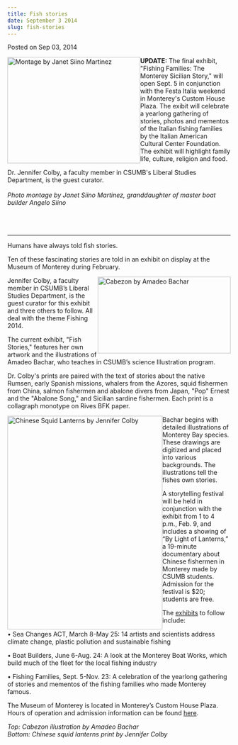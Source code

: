 ```yaml
---
title: Fish stories
date: September 3 2014
slug: fish-stories
---
```


 



<span class="date">Posted on Sep 03, 2014    </span>
<p><img alt="Montage by Janet Siino Martinez" src="https://news.csumb.edu/sites/default/files/65/attachments/news/images/boatworks.jpg" style="float:left; width:300px; height:240px"/></p>
<p><strong>UPDATE:</strong> The final exhibit, &quot;Fishing Families:
The Monterey Sicilian Story,&quot; will open Sept. 5 in conjunction with
the Festa Italia weekend in Monterey&apos;s Custom House Plaza. The
exibit will celebrate a yearlong gathering of stories, photos and
mementos of the Italian fishing families by the Italian American
Cultural Center Foundation. The exhibit will highlight family life,
culture, religion and food.</p>
<p>Dr. Jennifer Colby, a faculty member in CSUMB&apos;s Liberal Studies
Department, is the guest curator.<br>
<br>
<em>Photo montage by Janet Siino Martinez, granddaughter of master
boat builder Angelo Siino</em><br>
&#xA0;</br></br></br></p>
<hr>
<p>Humans have always told fish stories.</p>
<p>Ten of these fascinating stories are told in an exhibit on
display at the Museum of Monterey during February.</p>
<p><img alt="Cabezon by Amadeo Bachar" src="https://news.csumb.edu/sites/default/files/65/attachments/news/images/cabezon_for_web.jpg" style="width:300px; height:173px; float:right">Jennifer Colby, a
faculty member in CSUMB&#x2019;s Liberal Studies Department, is the guest
curator for this exhibit and three others to follow. All deal with
the theme Fishing 2014.</img></p>
<p>The current exhibit, &quot;Fish Stories,&quot; features her own artwork
and the illustrations of Amadeo Bachar, who teaches in CSUMB&#x2019;s
science Illustration program.</p>
<p>Dr. Colby&apos;s prints are paired with the text of stories about the
native Rumsen, early Spanish missions, whalers from the Azores,
squid fishermen from China, salmon fishermen and abalone divers
from Japan, &quot;Pop&quot; Ernest and the &quot;Abalone Song,&quot; and Sicilian
sardine fishermen. Each print is a collagraph monotype on Rives BFK
paper.</p>
<p><img alt="Chinese Squid Lanterns by Jennifer Colby" src="https://news.csumb.edu/sites/default/files/65/attachments/news/images/squid.jpg" style="width:350px; height:482px; float:left">Bachar begins with
detailed illustrations of Monterey Bay species. These drawings are
digitized and placed into various backgrounds. The illustrations
tell the fishes own stories.</img></p>
<p>A storytelling festival will be held in conjunction with the
exhibit from 1 to 4 p.m., Feb. 9, and includes a showing of &#x201C;By
Light of Lanterns,&#x201D; a 19-minute documentary about Chinese fishermen
in Monterey made by CSUMB students. Admission for the festival is
$20; students are free.</p>
<p>The <a href="https://museumofmonterey.org/fishing-2014/" rel="nofollow">exhibits</a> to follow include:</p>
<p>&#x2022; Sea Changes ACT, March 8-May 25: 14 artists and scientists
address climate change, plastic pollution and sustainable
fishing</p>
<p>&#x2022; Boat Builders, June 6-Aug. 24: A look at the Monterey Boat
Works, which build much of the fleet for the local fishing
industry</p>
<p>&#x2022; Fishing Families, Sept. 5-Nov. 23: A celebration of the
yearlong gathering of stories and mementos of the fishing families
who made Monterey famous.&#xA0;</p>
<p>The Museum of Monterey is located in Monterey&#x2019;s Custom House
Plaza. Hours of operation and admission information can be found
<a href="https://museumofmonterey.org/about-mom/" rel="nofollow">here</a>.</p>
<p class="small"><em>Top: Cabezon illustration by Amadeo
Bachar<br>
Bottom: Chinese squid lanterns print by Jennifer Colby</br></em><br>
&#xA0;</br></p>
</hr>




 
